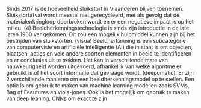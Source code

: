 Sinds 2017 is de hoeveelheid sluikstort in Vlaanderen blijven toenemen. Sluikstortafval wordt meestal niet gerecycleerd, met als gevolg dat de materialenkringloop doorbroken wordt en er een negatieve impact is op het milieu. (4)
Beeldherkenningstechnologie is sinds zijn introductie in de late jaren 1960 ver gekomen. Dit zou een mogelijk hulpmiddel kunnen zijn bij het bestrijden van sluikstorten. (visua)
Beeldherkenning is een subcategorie van computervisie en artificiële intelligentie (AI) die in staat is om objecten, plaatsen, acties en vele andere soorten elementen in beeld te identificeren en er conclusies uit te trekken. Het kan in verschillende mate van nauwkeurigheid worden uitgevoerd, afhankelijk van welke algoritme er gebruikt is of het soort informatie dat gevraagd wordt. (deepomatic).
Er zijn 2 verschillende manieren om een beeldherkenningsmodel op te stellen. Een optie is om gebruik te maken van machine learning modellen zoals SVMs, Bag of Feautures en viola-jones. Ook is het mogelijk om gebruik te maken van deep leaning, CNNs om exact te zijn

